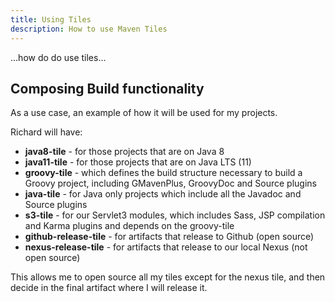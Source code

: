 ```yaml
---
title: Using Tiles
description: How to use Maven Tiles
---
```


...how do do use tiles...


## Composing Build functionality

As a use case, an example of how it will be used for my projects.

Richard will have:

* **java8-tile** - for those projects that are on Java 8
* **java11-tile** - for those projects that are on Java LTS (11)
* **groovy-tile** - which defines the build structure necessary to build a Groovy project, including GMavenPlus, GroovyDoc
and Source plugins
* **java-tile** - for Java only projects which include all the Javadoc and Source plugins
* **s3-tile** - for our Servlet3 modules, which includes Sass, JSP compilation and Karma plugins and depends on the groovy-tile
* **github-release-tile** - for artifacts that release to Github (open source)
* **nexus-release-tile** - for artifacts that release to our local Nexus (not open source)

This allows me to open source all my tiles except for the nexus tile, and then decide in the final artifact where I will
release it.
